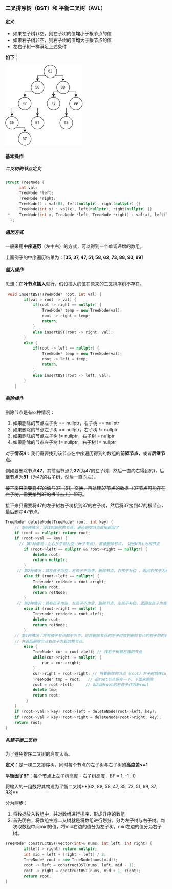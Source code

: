 ### 二叉排序树（BST）和 平衡二叉树（AVL）

#### 定义

- 如果左子树非空，则左子树的值**均**小于根节点的值
- 如果右子树非空，则右子树的值**均**大于根节点的值
- 左右子树一样满足上述条件

**如下**：

![](https://github.com/banxianxian/image/blob/main/DaHuaShuJuJieGou/%E4%BA%8C%E5%8F%89%E6%8E%92%E5%BA%8F%E6%A0%91%E7%A4%BA%E4%BE%8B.drawio.png?raw=true)

#### 基本操作

##### 二叉树的节点定义

```c++
struct TreeNode {
      int val;
      TreeNode *left;
      TreeNode *right;
      TreeNode() : val(0), left(nullptr), right(nullptr) {}
      TreeNode(int x) : val(x), left(nullptr), right(nullptr) {}
 *    TreeNode(int x, TreeNode *left, TreeNode *right) : val(x), left(left), right(right) {}
  };
```



##### 遍历方式

一般采用**中序遍历**（左中右）的方式，可以得到一个单调递增的数组。

上面例子的中序遍历结果为：**[35,  37,  47,  51,  58,  62,  73,  88,  93,  99]**

##### 插入操作

思想：在**叶节点插入**就行，假设插入的值在原来的二叉排序树不存在。

```c++
 void insertBST(TreeNode* root, int val) {
        if(val > root -> val) {
            if(root -> right == nullptr) {
                TreeNode* temp = new TreeNode(val);
                root -> right = temp;
                return;
            }
            else insertBST(root -> right, val);
        }
        else {
            if(root -> left == nullptr) {
                TreeNode* temp = new TreeNode(val);
                root -> left = temp;
                return;
            }
            else insertBST(root -> left, val);
        }
    }
```



##### 删除操作

删除节点是有四种情况：

1. 如果删除的节点左子树 == nullptr，右子树 == nullptr
2. 如果删除的节点左子树 == nullptr，右子树 != nullptr
3. 如果删除的节点左子树  != nullptr，右子树 = nullptr
4. 如果删除的节点左子树 != nullptr，右子树 != nullptr

对于**情况4**：我们需要找到该节点在中序遍历得到的数组的**前驱节点**，或者**后继节点**。

例如要删除节点**47**，其前驱节点为**37**(为47的左子树，然后一直向右得到的)，后继节点为**51**（为47的右子树，然后一直向左）。

~~接下来只需要将47的值与37（51）交换，再处理37节点的数据（37节点可能存在左子树，需要接到37的根节点上）即可~~。

接下来只需要将47的左子树右子树接到37的右子树，然后将37接到47的根节点，最后删除47节点。

```c++
TreeNode* deleteNode(TreeNode* root, int key) {
    // 第0种情况：没找到删除的节点，遍历到空节点直接返回了
    if (root == nullptr) return root; 
    if (root->val == key) {
      // 第1种情况：左右孩子都为空（叶子节点），直接删除节点， 返回NULL为根节点
        if (root->left == nullptr && root->right == nullptr) {
            delete root;
            return nullptr;
        }
     // 第2种情况：其左孩子为空，右孩子不为空，删除节点，右孩子补位 ，返回右孩子为根节点
        else if (root->left == nullptr) {
            Treenode* retNode = root->right;
            delete root;
            return retNode;
        }
     // 第3种情况：其右孩子为空，左孩子不为空，删除节点，左孩子补位，返回左孩子为根节点
        else if (root->right == nullptr) {
            Treenode* retNode = root->left;
            delete root;
            return retNode;
        }
    // 第4种情况：左右孩子节点都不为空，则将删除节点的左子树放到删除节点的右子树的最左面节		点的左孩子的位置
    // 并返回删除节点右孩子为新的根节点。
        else {
            TreeNode* cur = root->left; // 找右子树最左面的节点
            while(cur->right != nullptr) {
                cur = cur->right;
            }
            cur->right = root->right; // 把要删除的节点（root）左子树放在cur的左孩子的位置
            TreeNode* tmp = root;   // 把root节点保存一下，下面来删除
            root = root->left;     // 返回旧root的右孩子作为新root
            delete tmp;           
            return root;
         }
    }
    if (root->val > key) root->left = deleteNode(root->left, key);
    if (root->val < key) root->right = deleteNode(root->right, key);
    return root;
}
```



##### 构建平衡二叉树

为了避免排序二叉树的高度太高。

**定义**：是一棵二叉排序树，同时每个节点的左子树与右子树的**高度差<=1**

**平衡因子BF**：每个节点上左子树高度 - 右子树高度，BF = 1, -1 , 0

将输入的一组数将其构建为平衡二叉树**[62,  88,  58,  47,  35,  73,  51,  99,  37,  93]**

分为两步：

1. 将数据放入数组中，并对数组进行排序，形成升序的数组
2. 首先明白，将数组生成二叉树就是将数组进行划分，分为左子树与右子树。每次取数组中间mid的值，将mid右边的值分为左子树，mid左边的值分为右子树。

```c++
TreeNode* constructBST(vector<int>& nums, int left, int right) {
        if(left > right) return nullptr;
    	int mid = left + (right - left) / 2;
        TreeNode* root = new TreeNode(nums[mid]);
        root -> left = constructBST(nums, left, mid - 1);
        root -> right = constructBST(nums, mid + 1, right);
        return root;
}
```

